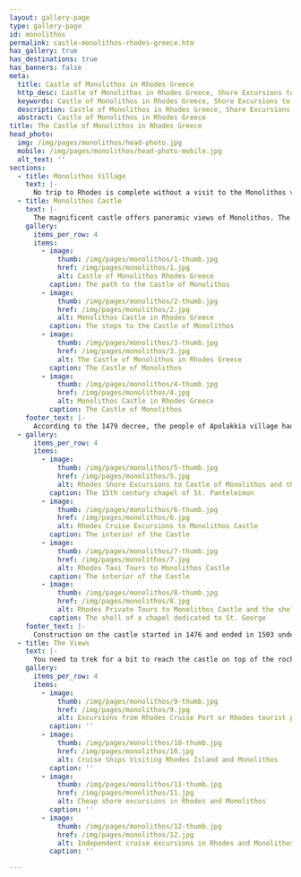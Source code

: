 ```yaml
---
layout: gallery-page
type: gallery-page
id: monolithos
permalink: castle-monolithos-rhodes-greece.htm
has_gallery: true
has_destinations: true
has_banners: false
meta:
  title: Castle of Monolithos in Rhodes Greece
  http_desc: Castle of Monolithos in Rhodes Greece, Shore Excursions to Monolithos Village in Rhodes
  keywords: Castle of Monolithos in Rhodes Greece, Shore Excursions to Monolithos Village in Rhodes
  description: Castle of Monolithos in Rhodes Greece, Shore Excursions to Monolithos Village in Rhodes
  abstract: Castle of Monolithos in Rhodes Greece
title: The Castle of Monolithos in Rhodes Greece
head_photo:
  img: /img/pages/monolithos/head-photo.jpg
  mobile: /img/pages/monolithos/head-photo-mobile.jpg
  alt_text: ''
sections:
  - title: Monolithos Village
    text: |-
      No trip to Rhodes is complete without a visit to the Monolithos village and castle. The picturesque village of Monolithos has about 250 inhabitants and is located about 45 miles, 72 km southwest of Rhodes. Its name is derived from the large monolithic rock that serves as the foundation for the castle which has been there since the classical times.
  - title: Monolithos Castle
    text: |-
      The magnificent castle offers panoramic views of Monolithos. The castle used to be an Ancient Phryctoria which was used to transmit messages from one hill to another. In the late 1400s, the castle was made using pedestals that were bestowed by the Knights of St. John. The main reason for the construction of the castle was to provide residents a clear vantage point that revealed the whole southern part of the island. That way, they could see pirates coming from miles away and the villagers could evacuate in time.
    gallery:
      items_per_row: 4
      items:
        - image:
            thumb: /img/pages/monolithos/1-thumb.jpg
            href: /img/pages/monolithos/1.jpg
            alt: Castle of Monolithos Rhodes Greece
          caption: The path to the Castle of Monolithos
        - image:
            thumb: /img/pages/monolithos/2-thumb.jpg
            href: /img/pages/monolithos/2.jpg
            alt: Monolithos Castle in Rhodes Greece
          caption: The steps to the Castle of Monolithos
        - image:
            thumb: /img/pages/monolithos/3-thumb.jpg
            href: /img/pages/monolithos/3.jpg
            alt: The Castle of Monolithos in Rhodes Greece
          caption: The Castle of Monolithos
        - image:
            thumb: /img/pages/monolithos/4-thumb.jpg
            href: /img/pages/monolithos/4.jpg
            alt: Monolithos Castle in Rhodes Greece
          caption: The Castle of Monolithos
    footer_text: |-
      According to the 1479 decree, the people of Apolakkia village had to seek refuge in the castle in case of an attack. Due to its ideal location on top of the rock, it served as a perfect natural fortification against enemies. This is why the castle is considered to be one of the four main strong fortresses on the island. It has also remained largely unaltered over the years, so when you visit the castle, you will feel as if you stepped back in time. While historical records about the castle are quite brief, we do know that it probably fell into the hands of the Turks after the knights left in 1522. Plus, when piracy nearly disappeared during the 17th Century, the castle fell into disuse and was eventually abandoned.
  - gallery:
      items_per_row: 4
      items:
        - image:
            thumb: /img/pages/monolithos/5-thumb.jpg
            href: /img/pages/monolithos/5.jpg
            alt: Rhodes Shore Excursions to Castle of Monolithos and the 15th century chapel of St. Panteleimon
          caption: The 15th century chapel of St. Panteleimon
        - image:
            thumb: /img/pages/monolithos/6-thumb.jpg
            href: /img/pages/monolithos/6.jpg
            alt: Rhodes Cruise Excursions to Monolithos Castle
          caption: The interior of the Castle
        - image:
            thumb: /img/pages/monolithos/7-thumb.jpg
            href: /img/pages/monolithos/7.jpg
            alt: Rhodes Taxi Tours to Monolithos Castle
          caption: The interior of the Castle
        - image:
            thumb: /img/pages/monolithos/8-thumb.jpg
            href: /img/pages/monolithos/8.jpg
            alt: Rhodes Private Tours to Monolithos Castle and the shell of a chapel dedicated to St. George
          caption: The shell of a chapel dedicated to St. George
    footer_text: |-
      Construction on the castle started in 1476 and ended in 1503 under the supervision of Grand Master Pierre D’ Aubusson. While it was a fortress to be reckoned with back in the day, today, only a few of its walls remain. However, the chaple of St. Panteleimon is quite well-preserved to this day along with the remains of a chapel that was made to honor St. George. 
  - title: The Views
    text: |-
      You need to trek for a bit to reach the castle on top of the rock. Just follow the path in the woods and it will lead you to stairs that are carved into the rock. The stairs are slippery though, so make sure you wear hiking shoes during the trek. Once you reach the top, you will forget your stress and fatigue completely. The word ‘breathtaking’ doesn’t even do it justice. The view from the cliffs includes a pine forest that stretched for miles and below, you can spot the Halki and Alimia islands right on the sparkling blue Aegean Sea.
    gallery:
      items_per_row: 4
      items:
        - image:
            thumb: /img/pages/monolithos/9-thumb.jpg
            href: /img/pages/monolithos/9.jpg
            alt: Excursions from Rhodes Cruise Port or Rhodes tourist port to Monolithos Castle
          caption: ''
        - image:
            thumb: /img/pages/monolithos/10-thumb.jpg
            href: /img/pages/monolithos/10.jpg
            alt: Cruise Ships Visiting Rhodes Island and Monolithos
          caption: ''
        - image:
            thumb: /img/pages/monolithos/11-thumb.jpg
            href: /img/pages/monolithos/11.jpg
            alt: Cheap shore excursions in Rhodes and Monolithos
          caption: ''
        - image:
            thumb: /img/pages/monolithos/12-thumb.jpg
            href: /img/pages/monolithos/12.jpg
            alt: Independent cruise excursions in Rhodes and Monolithos 
          caption: ''

---
```

